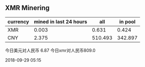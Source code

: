 ## XMR Minering

|currency|mined in last 24 hours|all|in pool|
|---|---|---|---|
|XMR|0.003|0.631|0.424|
|CNY|2.375|510.493|342.897|

今日美元对人民币 6.87	今日xmr对人民币809.0


2018-09-29 05:15